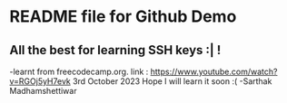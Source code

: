 # README file for Github Demo
## All the best for learning SSH keys :| !
-learnt from freecodecamp.org. 
link : https://www.youtube.com/watch?v=RGOj5yH7evk
3rd October 2023 
Hope I will learn it soon :(
-Sarthak Madhamshettiwar